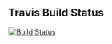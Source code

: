 ## Travis Build Status
[![Build Status](https://travis-ci.com/MysteryMS/Altair-RW.svg?token=aLty9Zt7mqsihaT5qVbY&branch=master)](https://travis-ci.com/MysteryMS/Altair-RW)

